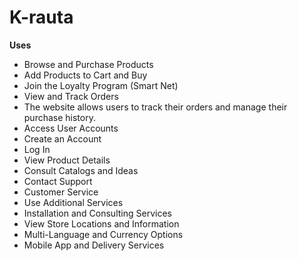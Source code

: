 # K-rauta

**Uses**
- Browse and Purchase Products
- Add Products to Cart and Buy
- Join the Loyalty Program (Smart Net)
- View and Track Orders
- The website allows users to track their orders and manage their purchase history.
- Access User Accounts
- Create an Account
- Log In
- View Product Details
- Consult Catalogs and Ideas
- Contact Support
- Customer Service
- Use Additional Services
- Installation and Consulting Services
- View Store Locations and Information
- Multi-Language and Currency Options
- Mobile App and Delivery Services
